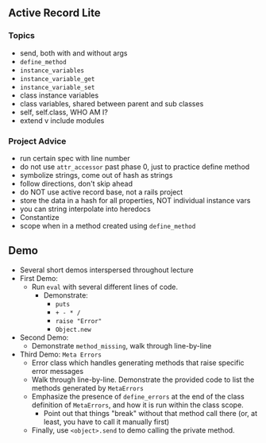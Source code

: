 ## Active Record Lite
### Topics
* send, both with and without args
* `define_method`
* `instance_variables`
* `instance_variable_get`
* `instance_variable_set`
* class instance variables
* class variables, shared between parent and sub classes
* self, self.class, WHO AM I?
* extend v include modules

### Project Advice
* run certain spec with line number
* do not use `attr_accessor` past phase 0, just to practice define method
* symbolize strings, come out of hash as strings
* follow directions, don't skip ahead
* do NOT use active record base, not a rails project
* store the data in a hash for all properties, NOT individual instance vars
* you can string interpolate into heredocs
* Constantize
* scope when in a method created using `define_method`

## Demo
* Several short demos interspersed throughout lecture
* First Demo:
    * Run `eval` with several different lines of code.
        * Demonstrate:
            * `puts`
            * `+ - * /`
            * `raise "Error"`
            * `Object.new`
* Second Demo:
    * Demonstrate `method_missing`, walk through line-by-line
* Third Demo: `Meta Errors`
    * Error class which handles generating methods that raise specific error messages
    * Walk through line-by-line. Demonstrate the provided code to list the methods generated by `MetaErrors`
    * Emphasize the presence of `define_errors` at the end of the class definition of `MetaErrors`, and how it is run within the class scope.
      * Point out that things "break" without that method call there (or, at least, you have to call it manually first)
    * Finally, use `<object>.send` to demo calling the private method.

<!-- Deprecated
* concept: spaceships
* make a spaceship class
* turn it into a module and include
* store cargo in hash, use a getter method that memoizes
* `set_thruster_name` sets ivar and prints value
* `fire_cannon_name` prints name and makes sound
* fire all cannons
* each have a couple cargo bays, thrusters, and cannons
* make an `install_cannon` class method takes type and noise
* also defines fire all cannons which uses send
* make a construct thruster that takes type, and inside takes a value
* make a build bays method, takes list of bays, makes inventory and setters
* also unload cargo
* move methods into modules to be extended and included
* motto, as class instance variable
* add a self.fleet which returns a memoized array
* initialize `<<` self into fleet
* at end, review who is self and where -->

